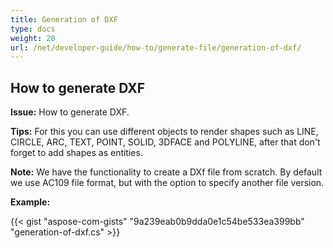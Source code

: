 ```yaml
---
title: Generation of DXF
type: docs
weight: 20
url: /net/developer-guide/how-to/generate-file/generation-of-dxf/
---
```


## **How to generate DXF**

**Issue:** How to generate DXF.

**Tips:** For this you can use different objects to render shapes such as LINE, CIRCLE, ARC, TEXT, POINT, SOLID, 3DFACE and POLYLINE, after that don't forget to add shapes as entities.

**Note:** We have the functionality to create a DXf file from scratch.
By default we use AC109 file format, but with the option to specify another file version.

**Example:**

{{< gist "aspose-com-gists" "9a239eab0b9dda0e1c54be533ea399bb" "generation-of-dxf.cs" >}}